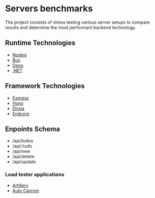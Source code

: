 # Servers benchmarks
The project consists of stress testing various server setups to compare results and determine the most performant backend technology.

## Runtime Technologies
- [Nodejs](https://nodejs.org/en)
- [Bun](https://bun.sh)
- [Deno](deno.com/)
- [.NET](https://dotnet.microsoft.com/en-us/download)

## Framework Technologies
- [Express](https://expressjs.com)
- [Hono](hono.dev/)
- [Elysia](elysiajs.com/)
- [Endcore](https://encore.dev)

## Enpoints Schema
- /api/todos
- /api/:todo
- /api/new
- /api/delete
- /api/update

### Load tester applications
- [Artillery](https://www.artillery.io)
- [Auto Cannon](https://github.com/mcollina/autocannon#readme)

